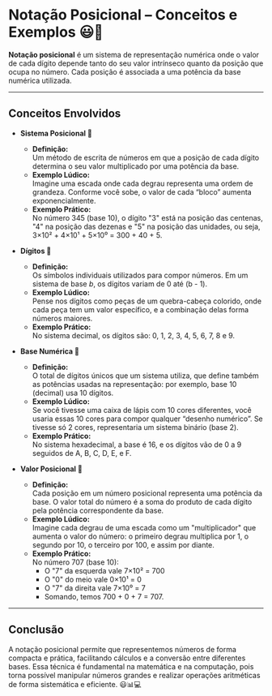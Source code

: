 # Notação Posicional – Conceitos e Exemplos 😃🔢

**Notação posicional** é um sistema de representação numérica onde o valor de cada dígito depende tanto do seu valor intrínseco quanto da posição que ocupa no número. Cada posição é associada a uma potência da base numérica utilizada.

---

## Conceitos Envolvidos

- **Sistema Posicional 🧮**  
  - **Definição:**  
    Um método de escrita de números em que a posição de cada dígito determina o seu valor multiplicado por uma potência da base.  
  - **Exemplo Lúdico:**  
    Imagine uma escada onde cada degrau representa uma ordem de grandeza. Conforme você sobe, o valor de cada “bloco” aumenta exponencialmente.  
  - **Exemplo Prático:**  
    No número 345 (base 10), o dígito "3" está na posição das centenas, "4" na posição das dezenas e "5" na posição das unidades, ou seja, 3×10² + 4×10¹ + 5×10⁰ = 300 + 40 + 5.

- **Dígitos 🔢**  
  - **Definição:**  
    Os símbolos individuais utilizados para compor números. Em um sistema de base *b*, os dígitos variam de 0 até (b - 1).  
  - **Exemplo Lúdico:**  
    Pense nos dígitos como peças de um quebra-cabeça colorido, onde cada peça tem um valor específico, e a combinação delas forma números maiores.  
  - **Exemplo Prático:**  
    No sistema decimal, os dígitos são: 0, 1, 2, 3, 4, 5, 6, 7, 8 e 9.

- **Base Numérica 📐**  
  - **Definição:**  
    O total de dígitos únicos que um sistema utiliza, que define também as potências usadas na representação: por exemplo, base 10 (decimal) usa 10 dígitos.  
  - **Exemplo Lúdico:**  
    Se você tivesse uma caixa de lápis com 10 cores diferentes, você usaria essas 10 cores para compor qualquer “desenho numérico”. Se tivesse só 2 cores, representaria um sistema binário (base 2).  
  - **Exemplo Prático:**  
    No sistema hexadecimal, a base é 16, e os dígitos vão de 0 a 9 seguidos de A, B, C, D, E, e F.

- **Valor Posicional 🌟**  
  - **Definição:**  
    Cada posição em um número posicional representa uma potência da base. O valor total do número é a soma do produto de cada dígito pela potência correspondente da base.  
  - **Exemplo Lúdico:**  
    Imagine cada degrau de uma escada como um "multiplicador" que aumenta o valor do número: o primeiro degrau multiplica por 1, o segundo por 10, o terceiro por 100, e assim por diante.  
  - **Exemplo Prático:**  
    No número 707 (base 10):  
       - O "7" da esquerda vale 7×10² = 700  
       - O "0" do meio vale 0×10¹ = 0  
       - O "7" da direita vale 7×10⁰ = 7  
       - Somando, temos 700 + 0 + 7 = 707.

---

## Conclusão

A notação posicional permite que representemos números de forma compacta e prática, facilitando cálculos e a conversão entre diferentes bases. Essa técnica é fundamental na matemática e na computação, pois torna possível manipular números grandes e realizar operações aritméticas de forma sistemática e eficiente. 😃📊💻